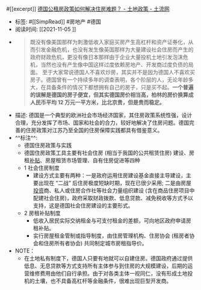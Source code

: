 #[[excerpt]] [德国公租房政策如何解决住房难题？ - 土地政策 - 土流网](https://www.tuliu.com/read-37020.html)

- 标签: #[[SimpRead]] #房地产 #德国
- 阅读时间: [[2021-11-05  ]]
- > 既没有像美国那样为刺激低收入家庭买房产生高杠杆和资产证券化，从而引发金融危机，也没有发生像英国那样为大量建设社会住房而产生的政府财政危机，更没有像日本那样由于企业大量投机土地引发泡沫危机，当然也没有产生像中国这样过度依赖房地产、开发商过度负债的局面。
   > 至于大家常说德国人不喜欢炒房，其实并不是因为德国人不喜欢买房子。德国曾有一个持续多年的调查表明，各个阶层的人，无论年龄多大，在具备条件的情况下都想拥有自己的房子，只是买不起。**一个普遍的误解是德国的房子便宜，但其实德国房价相当高，柏林的房价换算成人民币平均 12 万元一平方米，比北京贵，但是贵而稳定。**
- 描述: 德国是一个典型的欧洲社会市场经济国家，其住房政策系统性强，设计合理，充分发挥了市场、国家和社会的合力，较好地解决了住房问题。德国完善的住房政策对江苏乃至全国的住房保障实践都具有借鉴意义。
- ^^标注^^:
	- 德国住房政策与实践
	- 德国住房政策工具主要有社会住房 (相当于我国的公共租赁住房) 建设、房租[补贴](https://www.tuliu.com/baike/list-c3)、房屋租赁市场管理、自有住房促进等四种
	- 1 社会住房制度
		- 建设方式主要有两种：一是政府运用住房建设基金直接主导建设，主要出现在 “二战” 后住房极度短缺时期，现在已很少采用; 二是由房屋[投资](https://www.tuliu.com/news/list-c129)商、私人或住房合作社等社会力量组织建设 (含在商品住房项目中配建社会住房)，政府采取财政拨款、低息贷款、减免税收等方式予以支持，这是德国社会住房建设的主要形式。
	- 2 房租补贴制度
		- 低收入居民实际交纳租金与可支付租金的差额，可向地区政府申请房租补贴。
		- 实行房屋租金管制或指导制度，由住房管理机构、住房协会 (租房者协会和住房所有者协会) 共同制定城市房租指导价。
- NOTE：
	- 在土地私有制度下，德国人只要有地就可以自建住房。德国政府通过提供低息、无息贷款等方式支持所有主体参与到住房的大规模建设，后期的运营维修费用由他们自行承担。由于对各类主体一视同仁，没有形成土地投机的土壤，也不具备高杠杆等金融条件，很难出现巨型开发商。